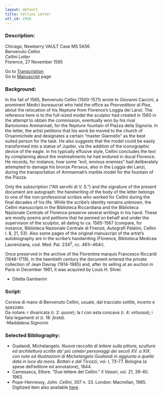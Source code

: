 ```yaml
---
layout: default
title: Cellini Letter
utl_id: 2916
---
```


###  Description:

Chicago, Newberry VAULT Case MS 5A56<br>
Benvenuto Cellini<br>
_Cellini Letter_<br>
Florence, 27 November 1565

Go to [Transcription](https://centerfordigitalhumanities.github.io/Newberry-Italian-paleography/transcriptions/036)<br>
Go to [Manuscript](https://centerfordigitalhumanities.github.io/Newberry-Italian-paleography/www/record.html?id=036) page 

###  Background:

In the fall of 1565, Benvenuto Cellini (1500-1571) wrote to Giovanni Caccini, a prominent Medici bureaucrat who held the office as _Provveditore di Pisa_, about the relocation of his _Neptune_ from Florence’s Loggia dei Lanzi. The reference here is to the full-sized model the sculptor had created in 1560 in the attempt to obtain the commission, eventually won by his rival Bartolomeo Ammannati, for the _Neptune_ fountain of Piazza della Signoria. In the letter, the artist petitions that his work be moved to the church of Orsanmichele and designates a certain “master Giannello” as the best suited person for the task. He also suggests that the model could be easily transformed into a statue of Jupiter, via the addition of the iconographic device of the eagle. In his typically effusive style, Cellini concludes the text by complaining about the mistreatments he had endured in ducal Florence. He records, for instance, how some “evil, envious enemies” had deliberately attempted to damage his bronze _Perseus_, also in the Loggia dei Lanzi, during the transportation of Ammannati’s marble model for the fountain of the Piazza.

Only the subscription (“Alli servitii di V. S.”) and the signature of the present document are autograph: the handwriting of the body of the letter belongs to one of the non-professional scribes who worked for Cellini during the final decades of his life. While the scribe’s identity remains unknown, the Cellini manuscripts in the Biblioteca Riccardiana and the Biblioteca Nazionale Centrale of Florence preserve several writings in his hand. These are mostly poems and petitions that he penned on behalf and under the supervision of the sculptor, all dating to ca. 1565-1567 (compare, for instance, Biblioteca Nazionale Centrale di Firenze, Autografi Palatini, Cellini I. 8, 21, 53). Also some pages of the original manuscript of the artist’s autobiography are in the scribe’s handwriting (Florence, Biblioteca Medicea Laurenziana, cod. Med. Pal. 234<sup>2</sup>, cc. 461r-464r).

Once preserved in the archive of the Florentine marquis Francesco Riccardi (1648-1719), in the twentieth century the document entered the private collection of Jean Davray (1914-1985) and, after its selling at an auction in Paris in December 1961, it was acquired by Louis H. Silver.
-  Diletta Gamberini

###  Script:

Corsiva di mano di Benvenuto Cellini, usuale, dal tracciato sottile, incerto e spezzato.<br>
Da notare: _r_ divaricata (r. 2: _quore_); la _t_ con asta concava (r. 4: _virtuosa_); i falsi legamenti _st_ (r. 18: _festa_).<br>
-Maddalena Signorini

###  Selected Bibliography:
-  Gualandi, Michelangelo. _Nuova raccolta di lettere sulla pittura, scultura ed architettura scritte da’ più celebri personaggi dei secoli XV. a XIX. con note ed illustrazioni di Michelangelo Gualandi in aggiunta a quella data in luce da mons. Bottari e dal Ticozzi_, vol. I, 73-77. Bologna (a spese dell’editore ed annotatore), 1844.<br>
- Camesasca, Ettore. “Due lettere del Cellini.” _Il Vasari_, vol. 21, 39-40. 1963.<br>
- Pope-Hennessy, John. _Cellini_, 307 n. 33. London: Macmillan, 1985.<br>
Digitized item also available [here](http://collections.carli.illinois.edu/cdm/ref/collection/nby_dig/id/21414).<br>
